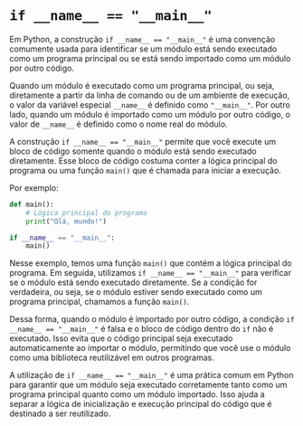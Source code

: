 # `if __name__ == "__main__"`

Em Python, a construção `if __name__ == "__main__"` é uma convenção comumente usada para identificar se um módulo está sendo executado como um programa principal ou se está sendo importado como um módulo por outro código.

Quando um módulo é executado como um programa principal, ou seja, diretamente a partir da linha de comando ou de um ambiente de execução, o valor da variável especial `__name__` é definido como `"__main__"`. Por outro lado, quando um módulo é importado como um módulo por outro código, o valor de `__name__` é definido como o nome real do módulo.

A construção `if __name__ == "__main__"` permite que você execute um bloco de código somente quando o módulo está sendo executado diretamente. Esse bloco de código costuma conter a lógica principal do programa ou uma função `main()` que é chamada para iniciar a execução.

Por exemplo:

```python
def main():
    # Lógica principal do programa
    print("Olá, mundo!")

if __name__ == "__main__":
    main()
```

Nesse exemplo, temos uma função `main()` que contém a lógica principal do programa. Em seguida, utilizamos `if __name__ == "__main__"` para verificar se o módulo está sendo executado diretamente. Se a condição for verdadeira, ou seja, se o módulo estiver sendo executado como um programa principal, chamamos a função `main()`.

Dessa forma, quando o módulo é importado por outro código, a condição `if __name__ == "__main__"` é falsa e o bloco de código dentro do `if` não é executado. Isso evita que o código principal seja executado automaticamente ao importar o módulo, permitindo que você use o módulo como uma biblioteca reutilizável em outros programas.

A utilização de `if __name__ == "__main__"` é uma prática comum em Python para garantir que um módulo seja executado corretamente tanto como um programa principal quanto como um módulo importado. Isso ajuda a separar a lógica de inicialização e execução principal do código que é destinado a ser reutilizado.
